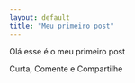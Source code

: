 ```yaml
---
layout: default
title: "Meu primeiro post"
---
```


Olá esse é o meu primeiro post

Curta, Comente e Compartilhe
